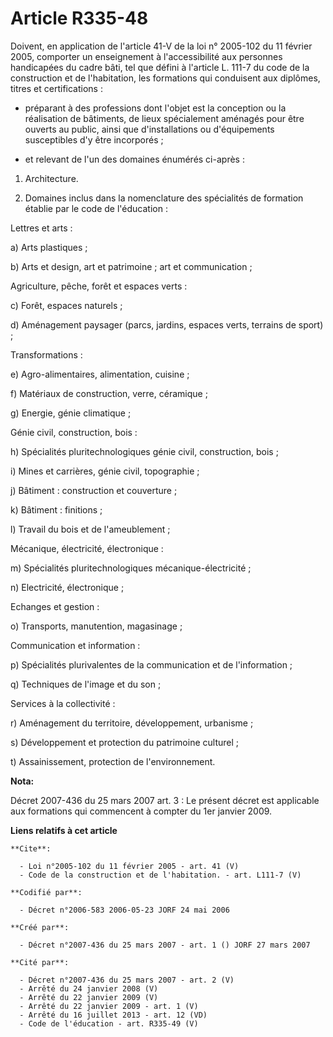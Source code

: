 # Article R335-48

Doivent, en application de l'article 41-V de la loi n° 2005-102 du 11 février 2005, comporter un enseignement à
l'accessibilité aux personnes handicapées du cadre bâti, tel que défini à l'article L. 111-7 du code de la construction et de
l'habitation, les formations qui conduisent aux diplômes, titres et certifications :

- préparant à des professions dont l'objet est la conception ou la réalisation de bâtiments, de lieux spécialement aménagés
pour être ouverts au public, ainsi que d'installations ou d'équipements susceptibles d'y être incorporés ;

- et relevant de l'un des domaines énumérés ci-après : 

1. Architecture. 

2. Domaines inclus dans la nomenclature des spécialités de formation établie par le code de l'éducation : 

Lettres et arts : 

a) Arts plastiques ; 

b) Arts et design, art et patrimoine ; art et communication ; 

Agriculture, pêche, forêt et espaces verts : 

c) Forêt, espaces naturels ; 

d) Aménagement paysager (parcs, jardins, espaces verts, terrains de sport) ; 

Transformations : 

e) Agro-alimentaires, alimentation, cuisine ; 

f) Matériaux de construction, verre, céramique ; 

g) Energie, génie climatique ; 

Génie civil, construction, bois : 

h) Spécialités pluritechnologiques génie civil, construction, bois ; 

i) Mines et carrières, génie civil, topographie ; 

j) Bâtiment : construction et couverture ; 

k) Bâtiment : finitions ; 

l) Travail du bois et de l'ameublement ; 

Mécanique, électricité, électronique : 

m) Spécialités pluritechnologiques mécanique-électricité ; 

n) Electricité, électronique ; 

Echanges et gestion : 

o) Transports, manutention, magasinage ; 

Communication et information : 

p) Spécialités plurivalentes de la communication et de l'information ; 

q) Techniques de l'image et du son ; 

Services à la collectivité : 

r) Aménagement du territoire, développement, urbanisme ; 

s) Développement et protection du patrimoine culturel ; 

t) Assainissement, protection de l'environnement.

**Nota:**

Décret 2007-436 du 25 mars 2007 art. 3 : Le présent décret est applicable aux formations qui commencent à compter du 1er
janvier 2009.

**Liens relatifs à cet article**

	**Cite**:

	  - Loi n°2005-102 du 11 février 2005 - art. 41 (V)
	  - Code de la construction et de l'habitation. - art. L111-7 (V)

	**Codifié par**:

	  - Décret n°2006-583 2006-05-23 JORF 24 mai 2006

	**Créé par**:

	  - Décret n°2007-436 du 25 mars 2007 - art. 1 () JORF 27 mars 2007

	**Cité par**:

	  - Décret n°2007-436 du 25 mars 2007 - art. 2 (V)
	  - Arrêté du 24 janvier 2008 (V)
	  - Arrêté du 22 janvier 2009 (V)
	  - Arrêté du 22 janvier 2009 - art. 1 (V)
	  - Arrêté du 16 juillet 2013 - art. 12 (VD)
	  - Code de l'éducation - art. R335-49 (V)
